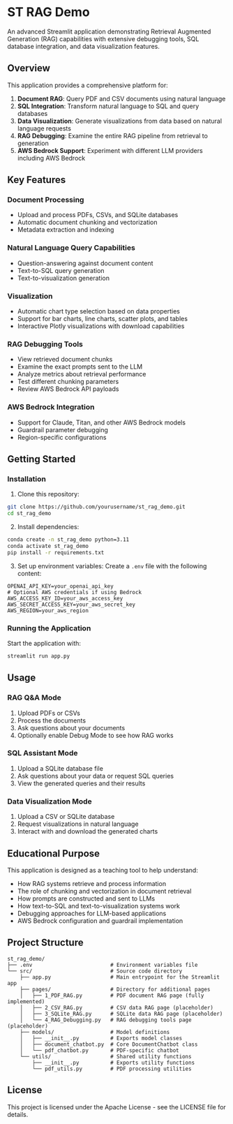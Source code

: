# ST RAG Demo

An advanced Streamlit application demonstrating Retrieval Augmented Generation (RAG) capabilities with extensive debugging tools, SQL database integration, and data visualization features.

## Overview

This application provides a comprehensive platform for:

1. **Document RAG**: Query PDF and CSV documents using natural language
2. **SQL Integration**: Transform natural language to SQL and query databases
3. **Data Visualization**: Generate visualizations from data based on natural language requests
4. **RAG Debugging**: Examine the entire RAG pipeline from retrieval to generation
5. **AWS Bedrock Support**: Experiment with different LLM providers including AWS Bedrock

## Key Features

### Document Processing
- Upload and process PDFs, CSVs, and SQLite databases
- Automatic document chunking and vectorization
- Metadata extraction and indexing

### Natural Language Query Capabilities
- Question-answering against document content
- Text-to-SQL query generation
- Text-to-visualization generation

### Visualization
- Automatic chart type selection based on data properties
- Support for bar charts, line charts, scatter plots, and tables
- Interactive Plotly visualizations with download capabilities

### RAG Debugging Tools
- View retrieved document chunks
- Examine the exact prompts sent to the LLM
- Analyze metrics about retrieval performance
- Test different chunking parameters
- Review AWS Bedrock API payloads

### AWS Bedrock Integration
- Support for Claude, Titan, and other AWS Bedrock models
- Guardrail parameter debugging
- Region-specific configurations

## Getting Started

### Installation

1. Clone this repository:
```bash
git clone https://github.com/yourusername/st_rag_demo.git
cd st_rag_demo
```

2. Install dependencies:
```bash
conda create -n st_rag_demo python=3.11
conda activate st_rag_demo
pip install -r requirements.txt
```

3. Set up environment variables:
Create a `.env` file with the following content:
```
OPENAI_API_KEY=your_openai_api_key
# Optional AWS credentials if using Bedrock
AWS_ACCESS_KEY_ID=your_aws_access_key
AWS_SECRET_ACCESS_KEY=your_aws_secret_key
AWS_REGION=your_aws_region
```

### Running the Application

Start the application with:
```bash
streamlit run app.py
```

## Usage

### RAG Q&A Mode
1. Upload PDFs or CSVs
2. Process the documents
3. Ask questions about your documents
4. Optionally enable Debug Mode to see how RAG works

### SQL Assistant Mode
1. Upload a SQLite database file
2. Ask questions about your data or request SQL queries
3. View the generated queries and their results

### Data Visualization Mode
1. Upload a CSV or SQLite database
2. Request visualizations in natural language
3. Interact with and download the generated charts

## Educational Purpose

This application is designed as a teaching tool to help understand:

- How RAG systems retrieve and process information
- The role of chunking and vectorization in document retrieval
- How prompts are constructed and sent to LLMs
- How text-to-SQL and text-to-visualization systems work
- Debugging approaches for LLM-based applications
- AWS Bedrock configuration and guardrail implementation

## Project Structure

```
st_rag_demo/
├── .env                         # Environment variables file
└── src/                         # Source code directory
    ├── app.py                   # Main entrypoint for the Streamlit app
    ├── pages/                   # Directory for additional pages
    │   ├── 1_PDF_RAG.py         # PDF document RAG page (fully implemented)
    │   ├── 2_CSV_RAG.py         # CSV data RAG page (placeholder)
    │   ├── 3_SQLite_RAG.py      # SQLite data RAG page (placeholder)
    │   └── 4_RAG_Debugging.py   # RAG debugging tools page (placeholder)
    ├── models/                  # Model definitions
    │   ├── __init__.py          # Exports model classes
    │   ├── document_chatbot.py  # Core DocumentChatbot class 
    │   └── pdf_chatbot.py       # PDF-specific chatbot
    └── utils/                   # Shared utility functions
        ├── __init__.py          # Exports utility functions
        └── pdf_utils.py         # PDF processing utilities
```

## License

This project is licensed under the Apache License - see the LICENSE file for details.